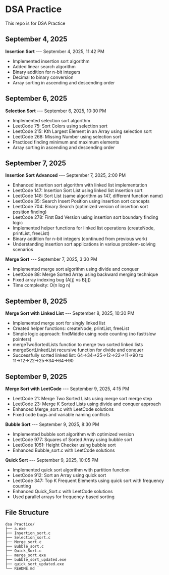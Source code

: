 # DSA Practice

This repo is for DSA Practice

## September 4, 2025

**Insertion Sort** --- September 4, 2025, 11:42 PM
- Implemented insertion sort algorithm
- Added linear search algorithm  
- Binary addition for n-bit integers
- Decimal to binary conversion
- Array sorting in ascending and descending order

## September 6, 2025

**Selection Sort** --- September 6, 2025, 10:30 PM
- Implemented selection sort algorithm
- LeetCode 75: Sort Colors using selection sort
- LeetCode 215: Kth Largest Element in an Array using selection sort
- LeetCode 268: Missing Number using selection sort
- Practiced finding minimum and maximum elements
- Array sorting in ascending and descending order

## September 7, 2025

**Insertion Sort Advanced** --- September 7, 2025, 2:00 PM
- Enhanced insertion sort algorithm with linked list implementation
- LeetCode 147: Insertion Sort List using linked list insertion sort
- LeetCode 148: Sort List (same algorithm as 147, different function name)
- LeetCode 35: Search Insert Position using insertion sort concepts
- LeetCode 704: Binary Search (optimized version of insertion sort position finding)
- LeetCode 278: First Bad Version using insertion sort boundary finding logic
- Implemented helper functions for linked list operations (createNode, printList, freeList)
- Binary addition for n-bit integers (continued from previous work)
- Understanding insertion sort applications in various problem-solving scenarios

**Merge Sort** --- September 7, 2025, 3:30 PM
- Implemented merge sort algorithm using divide and conquer
- LeetCode 88: Merge Sorted Array using backward merging technique
- Fixed array indexing bug (A[j] vs B[j])
- Time complexity: O(n log n)

## September 8, 2025

**Merge Sort with Linked List** --- September 8, 2025, 10:30 PM
- Implemented merge sort for singly linked list
- Created helper functions: createNode, printList, freeList
- Simple logic approach: findMiddle using node counting (no fast/slow pointers)
- mergeTwoSortedLists function to merge two sorted linked lists
- mergeSortLinkedList recursive function for divide and conquer
- Successfully sorted linked list: 64→34→25→12→22→11→90 to 11→12→22→25→34→64→90

## September 9, 2025

**Merge Sort with LeetCode** --- September 9, 2025, 4:15 PM
- LeetCode 21: Merge Two Sorted Lists using merge sort merge step
- LeetCode 23: Merge K Sorted Lists using divide and conquer approach
- Enhanced Merge_sort.c with LeetCode solutions
- Fixed code bugs and variable naming conflicts

**Bubble Sort** --- September 9, 2025, 8:30 PM
- Implemented bubble sort algorithm with optimized version
- LeetCode 977: Squares of Sorted Array using bubble sort
- LeetCode 1051: Height Checker using bubble sort
- Enhanced Bubble_sort.c with LeetCode solutions

**Quick Sort** --- September 9, 2025, 10:05 PM
- Implemented quick sort algorithm with partition function
- LeetCode 912: Sort an Array using quick sort
- LeetCode 347: Top K Frequent Elements using quick sort with frequency counting
- Enhanced Quick_Sort.c with LeetCode solutions
- Used parallel arrays for frequency-based sorting

## File Structure
```
dsa Practice/
├── a.exe
├── Insertion_sort.c
├── Selection_sort.c
├── Merge_sort.c
├── Bubble_sort.c
├── Quick_Sort.c
├── merge_sort.exe
├── bubble_sort_updated.exe
├── quick_sort_updated.exe
└── README.md
```